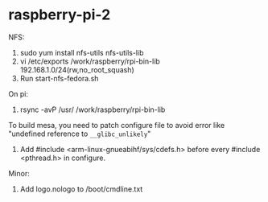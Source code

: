# raspberry-pi-2

NFS:
1. sudo yum install nfs-utils nfs-utils-lib
2. vi /etc/exports
/work/raspberry/rpi-bin-lib 192.168.1.0/24(rw,no_root_squash)
3. Run start-nfs-fedora.sh

On pi:
1. rsync -avP /usr/ /work/raspberry/rpi-bin-lib

To build mesa, you need to patch configure file to avoid error like "undefined reference to `__glibc_unlikely`"
1. Add #include <arm-linux-gnueabihf/sys/cdefs.h> before every #include <pthread.h> in configure.

Minor:
1. Add logo.nologo to /boot/cmdline.txt


